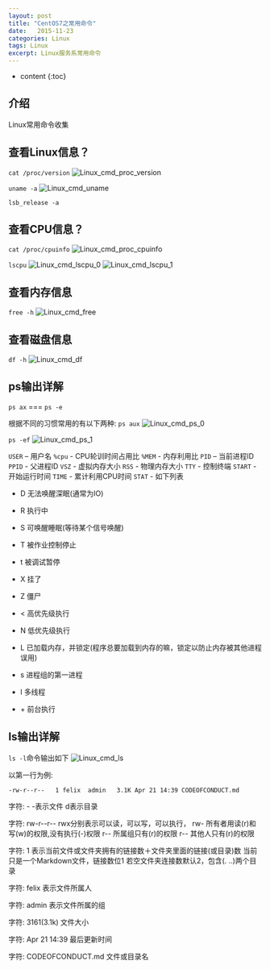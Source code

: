 ```yaml
---
layout: post
title: "CentOS7之常用命令"
date:   2015-11-23
categories: Linux
tags: Linux
excerpt: Linux服务系常用命令
---
```


* content
{:toc}

## 介绍

Linux常用命令收集

## 查看Linux信息？
`cat /proc/version`
![Linux_cmd_proc_version]({{site.static}}/images/Linux_cmd_proc_version.png)

`uname -a`
![Linux_cmd_uname]({{site.static}}/images/Linux_cmd_uname.png)

`lsb_release -a`

## 查看CPU信息？
`cat /proc/cpuinfo`
![Linux_cmd_proc_cpuinfo]({{site.static}}/images/Linux_cmd_proc_cpuinfo.png)

`lscpu`
![Linux_cmd_lscpu_0]({{site.static}}/images/Linux_cmd_lscpu_0.png)
![Linux_cmd_lscpu_1]({{site.static}}/images/Linux_cmd_lscpu_1.png)

## 查看内存信息
`free -h`
![Linux_cmd_free]({{site.static}}/images/Linux_cmd_free.png)

## 查看磁盘信息
`df -h`
![Linux_cmd_df]({{site.static}}/images/Linux_cmd_df.png)



## ps输出详解
`ps ax` === `ps -e`

根据不同的习惯常用的有以下两种:
`ps aux`
![Linux_cmd_ps_0]({{site.static}}/images/Linux_cmd_ps_0.png)

`ps -ef`
![Linux_cmd_ps_1]({{site.static}}/images/Linux_cmd_ps_1.png)

`USER` – 用户名
`%cpu` - CPU轮训时间占用比
`%MEM` - 内存利用比
`PID` – 当前进程ID
`PPID` - 父进程ID
`VSZ` - 虚拟内存大小
`RSS` - 物理内存大小
`TTY` - 控制终端
`START` - 开始运行时间
`TIME` - 累计利用CPU时间
`STAT` - 如下列表  
 - D 无法唤醒深眠(通常为IO)
 - R 执行中
 - S 可唤醒睡眠(等待某个信号唤醒)
 - T 被作业控制停止
 - t 被调试暂停
 - X 挂了
 - Z 僵尸

 - < 高优先级执行
 - N 低优先级执行
 - L 已加载内存，并锁定(程序总要加载到内存的嘛，锁定以防止内存被其他进程误用)
 - s 进程组的第一进程
 - l 多线程
 - \+ 前台执行

## ls输出详解
`ls -l`命令输出如下
![Linux_cmd_ls]({{site.static}}/images/Linux_cmd_ls.png)

以第一行为例:

    -rw-r--r--   1 felix  admin   3.1K Apr 21 14:39 CODEOFCONDUCT.md

字符: -
 -表示文件
 d表示目录

字符: rw-r--r--
 rwx分别表示可以读，可以写，可以执行，
 rw- 所有者用读(r)和写(w)的权限,没有执行(-)权限
 r-- 所属组只有(r)的权限
 r-- 其他人只有(r)的权限

字符: 1
 表示当前文件或文件夹拥有的链接数＋文件夹里面的链接(或目录)数
 当前只是一个Markdown文件，链接数位1
 若空文件夹连接数默认2，包含(. ..)两个目录

字符: felix
 表示文件所属人

字符: admin
 表示文件所属的组

字符: 3161(3.1k)
 文件大小

字符: Apr 21 14:39
 最后更新时间

字符: CODEOFCONDUCT.md
 文件或目录名
